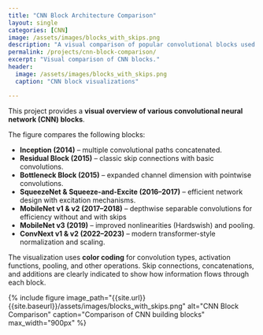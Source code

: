 ```yaml
---
title: "CNN Block Architecture Comparison"
layout: single
categories: [CNN]
image: /assets/images/blocks_with_skips.png
description: "A visual comparison of popular convolutional blocks used in CNN architectures, highlighting the different types of building blocks (convolutions, skip connections, and activation functions)."
permalink: /projects/cnn-block-comparison/
excerpt: "Visual comparison of CNN blocks."
header:
  image: /assets/images/blocks_with_skips.png
  caption: "CNN block visualizations"

---
```


This project provides a **visual overview of various convolutional neural network (CNN) blocks**. 

The figure compares the following blocks:

- **Inception (2014)** – multiple convolutional paths concatenated.  
- **Residual Block (2015)** – classic skip connections with basic convolutions.  
- **Bottleneck Block (2015)** – expanded channel dimension with pointwise convolutions.  
- **SqueezeNet & Squeeze-and-Excite (2016–2017)** – efficient network design with excitation mechanisms.  
- **MobileNet v1 & v2 (2017–2018)** – depthwise separable convolutions for efficiency without and with skips 
- **MobileNet v3 (2019)** – improved nonlinearities (Hardswish) and pooling. 
- **ConvNext v1 & v2 (2022–2023)** – modern transformer-style normalization and scaling.  

The visualization uses **color coding** for convolution types, activation functions, pooling, and other operations. Skip connections, concatenations, and additions are clearly indicated to show how information flows through each block.


{% include figure image_path="{{site.url}}{{site.baseurl}}/assets/images/blocks_with_skips.png"
   alt="CNN Block Comparison"
   caption="Comparison of CNN building blocks"
   max_width="900px" %}